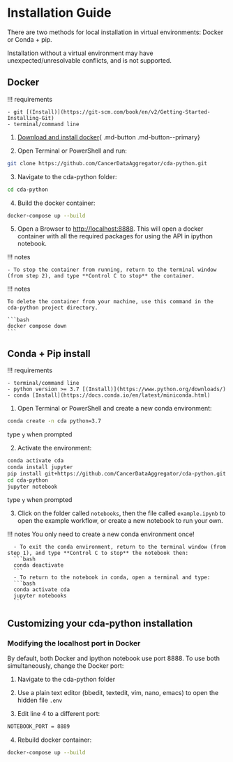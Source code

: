 # Installation Guide

There are two methods for local installation in virtual environments: Docker or Conda + pip.

Installation without a virtual environment may have unexpected/unresolvable
conflicts, and is not supported.

## Docker

!!! requirements

    - git [(Install)](https://git-scm.com/book/en/v2/Getting-Started-Installing-Git)
    - terminal/command line


1. [Download and install docker](https://www.docker.com/products/docker-desktop/){ .md-button .md-button--primary}

2. Open Terminal or PowerShell and run:
```bash
git clone https://github.com/CancerDataAggregator/cda-python.git
```

3.  Navigate to the cda-python folder:
```bash
cd cda-python
```

4. Build the docker container:
```bash
docker-compose up --build
```

5. Open a Browser to [http://localhost:8888](http://localhost:8888).
This will open a docker container with all the required packages for using the API in ipython notebook.

!!! notes

    - To stop the container from running, return to the terminal window (from step 2), and type **Control C to stop** the container.

!!! notes

    To delete the container from your machine, use this command in the cda-python project directory.

    ```bash
    docker compose down
    ```

## Conda + Pip install

!!! requirements

    - terminal/command line
    - python version >= 3.7 [(Install)](https://www.python.org/downloads/)
    - conda [Install](https://docs.conda.io/en/latest/miniconda.html)

1. Open Terminal or PowerShell and create a new conda environment:
  ```bash
  conda create -n cda python=3.7
  ```
  type `y` when prompted

2. Activate the environment:
  ```bash
  conda activate cda
  conda install jupyter
  pip install git+https://github.com/CancerDataAggregator/cda-python.git
  cd cda-python
  jupyter notebook
  ```
  type `y` when prompted

3. Click on the folder called `notebooks`, then the file called `example.ipynb` to
  open the example workflow, or create a new notebook to run your own.


!!! notes
      You only need to create a new conda environment once!

      - To exit the conda environment, return to the terminal window (from step 1), and type **Control C to stop** the notebook then:
      ```bash
      conda deactivate
      ```
      - To return to the notebook in conda, open a terminal and type:
      ```bash
      conda activate cda
      jupyter notebooks
      ```

## Customizing your cda-python installation


### Modifying the localhost port in Docker

By default, both Docker and ipython notebook use port 8888. To use both simultaneously, change the Docker port:

1. Navigate to the cda-python folder

2. Use a plain text editor (bbedit, textedit, vim, nano, emacs) to open the hidden file `.env`

3. Edit line 4 to a different port:
```bash
NOTEBOOK_PORT = 8889
```
4. Rebuild docker container:
```bash
docker-compose up --build
```
